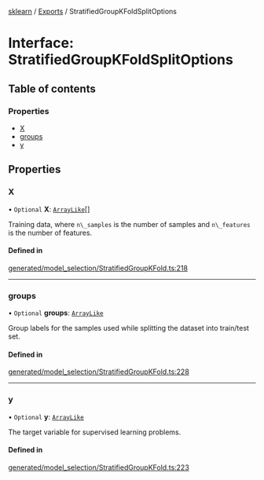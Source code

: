 [sklearn](../readme.md) / [Exports](../modules.md) / StratifiedGroupKFoldSplitOptions

# Interface: StratifiedGroupKFoldSplitOptions

## Table of contents

### Properties

- [X](StratifiedGroupKFoldSplitOptions.md#x)
- [groups](StratifiedGroupKFoldSplitOptions.md#groups)
- [y](StratifiedGroupKFoldSplitOptions.md#y)

## Properties

### X

• `Optional` **X**: [`ArrayLike`](../modules.md#arraylike)[]

Training data, where `n\_samples` is the number of samples and `n\_features` is the number of features.

#### Defined in

[generated/model_selection/StratifiedGroupKFold.ts:218](https://github.com/transitive-bullshit/scikit-learn-ts/blob/367336a/packages/sklearn/src/generated/model_selection/StratifiedGroupKFold.ts#L218)

___

### groups

• `Optional` **groups**: [`ArrayLike`](../modules.md#arraylike)

Group labels for the samples used while splitting the dataset into train/test set.

#### Defined in

[generated/model_selection/StratifiedGroupKFold.ts:228](https://github.com/transitive-bullshit/scikit-learn-ts/blob/367336a/packages/sklearn/src/generated/model_selection/StratifiedGroupKFold.ts#L228)

___

### y

• `Optional` **y**: [`ArrayLike`](../modules.md#arraylike)

The target variable for supervised learning problems.

#### Defined in

[generated/model_selection/StratifiedGroupKFold.ts:223](https://github.com/transitive-bullshit/scikit-learn-ts/blob/367336a/packages/sklearn/src/generated/model_selection/StratifiedGroupKFold.ts#L223)
